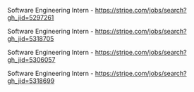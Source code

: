 Software Engineering Intern - https://stripe.com/jobs/search?gh_jid=5297261

Software Engineering Intern - https://stripe.com/jobs/search?gh_jid=5318705

Software Engineering Intern - https://stripe.com/jobs/search?gh_jid=5306057

Software Engineering Intern - https://stripe.com/jobs/search?gh_jid=5318699

